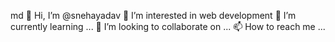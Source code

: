 md 👋 Hi, I’m @snehayadav 👀 I’m interested in web development 🌱 I’m currently learning ... 💞️ I’m looking to collaborate on ... 📫 How to reach me ...
<!---
snehaya/snehaya is a ✨ special ✨ repository because its `README.md` (this file) appears on your GitHub profile.
You can click the Preview link to take a look at your changes.
--->
